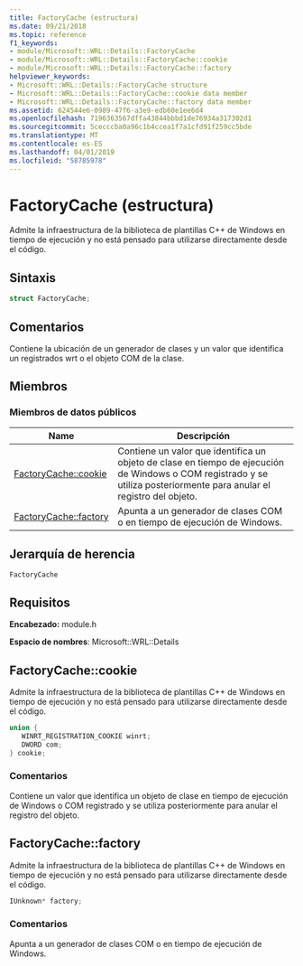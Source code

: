 ```yaml
---
title: FactoryCache (estructura)
ms.date: 09/21/2018
ms.topic: reference
f1_keywords:
- module/Microsoft::WRL::Details::FactoryCache
- module/Microsoft::WRL::Details::FactoryCache::cookie
- module/Microsoft::WRL::Details::FactoryCache::factory
helpviewer_keywords:
- Microsoft::WRL::Details::FactoryCache structure
- Microsoft::WRL::Details::FactoryCache::cookie data member
- Microsoft::WRL::Details::FactoryCache::factory data member
ms.assetid: 624544e6-0989-47f6-a3e9-edb60e1ee6d4
ms.openlocfilehash: 7196363567dffa43844bbbd1de76934a317302d1
ms.sourcegitcommit: 5cecccba0a96c1b4ccea1f7a1cfd91f259cc5bde
ms.translationtype: MT
ms.contentlocale: es-ES
ms.lasthandoff: 04/01/2019
ms.locfileid: "58785978"
---
```

# <a name="factorycache-structure"></a>FactoryCache (estructura)

Admite la infraestructura de la biblioteca de plantillas C++ de Windows en tiempo de ejecución y no está pensado para utilizarse directamente desde el código.

## <a name="syntax"></a>Sintaxis

```cpp
struct FactoryCache;
```

## <a name="remarks"></a>Comentarios

Contiene la ubicación de un generador de clases y un valor que identifica un registrados wrt o el objeto COM de la clase.

## <a name="members"></a>Miembros

### <a name="public-data-members"></a>Miembros de datos públicos

Name                              | Descripción
--------------------------------- | ------------------------------------------------------------------------------------------------------------------------------
[FactoryCache::cookie](#cookie)   | Contiene un valor que identifica un objeto de clase en tiempo de ejecución de Windows o COM registrado y se utiliza posteriormente para anular el registro del objeto.
[FactoryCache::factory](#factory) | Apunta a un generador de clases COM o en tiempo de ejecución de Windows.

## <a name="inheritance-hierarchy"></a>Jerarquía de herencia

`FactoryCache`

## <a name="requirements"></a>Requisitos

**Encabezado:** module.h

**Espacio de nombres**: Microsoft::WRL::Details

## <a name="cookie"></a>FactoryCache::cookie

Admite la infraestructura de la biblioteca de plantillas C++ de Windows en tiempo de ejecución y no está pensado para utilizarse directamente desde el código.

```cpp
union {
   WINRT_REGISTRATION_COOKIE winrt;
   DWORD com;
} cookie;
```

### <a name="remarks"></a>Comentarios

Contiene un valor que identifica un objeto de clase en tiempo de ejecución de Windows o COM registrado y se utiliza posteriormente para anular el registro del objeto.

## <a name="factory"></a>FactoryCache::factory

Admite la infraestructura de la biblioteca de plantillas C++ de Windows en tiempo de ejecución y no está pensado para utilizarse directamente desde el código.

```cpp
IUnknown* factory;
```

### <a name="remarks"></a>Comentarios

Apunta a un generador de clases COM o en tiempo de ejecución de Windows.
